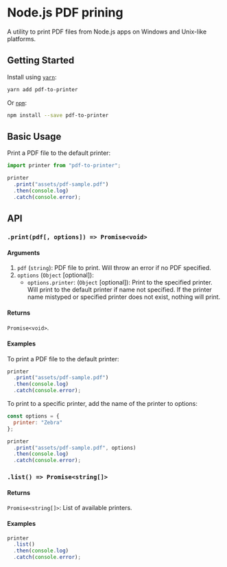 # Node.js PDF prining

A utility to print PDF files from Node.js apps on Windows and Unix-like platforms.

## Getting Started

Install using [`yarn`](https://yarnpkg.com/):

```bash
yarn add pdf-to-printer
```

Or [`npm`](https://www.npmjs.com/):

```bash
npm install --save pdf-to-printer
```

## Basic Usage

Print a PDF file to the default printer:

```javascript
import printer from "pdf-to-printer";

printer
  .print("assets/pdf-sample.pdf")
  .then(console.log)
  .catch(console.error);
```

## API

### `.print(pdf[, options]) => Promise<void>`

#### Arguments

1. `pdf` (`string`): PDF file to print. Will throw an error if no PDF specified.
2. `options` (`Object` [optional]):
   - `options.printer`: (`Object` [optional]): Print to the specified printer. Will print to the default printer if name not specified. If the printer name mistyped or specified printer does not exist, nothing will print.

#### Returns

`Promise<void>`.

#### Examples

To print a PDF file to the default printer:

```javascript
printer
  .print("assets/pdf-sample.pdf")
  .then(console.log)
  .catch(console.error);
```

To print to a specific printer, add the name of the printer to options:

```javascript
const options = {
  printer: "Zebra"
};

printer
  .print("assets/pdf-sample.pdf", options)
  .then(console.log)
  .catch(console.error);
```

### `.list() => Promise<string[]>`

#### Returns

`Promise<string[]>`: List of available printers.

#### Examples

```javascript
printer
  .list()
  .then(console.log)
  .catch(console.error);
```
